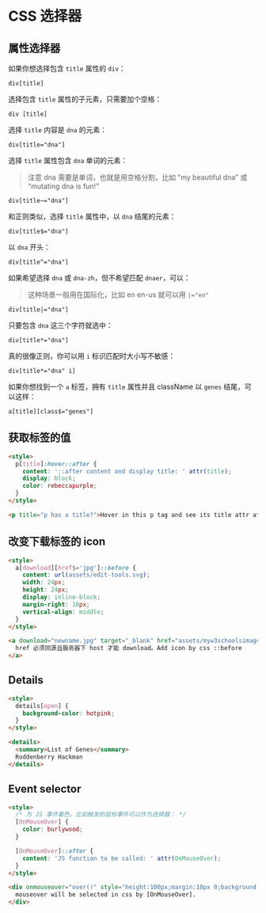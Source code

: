# CSS 选择器

## 属性选择器

如果你想选择包含 `title` 属性的 `div`：

```
div[title]
```

选择包含 `title` 属性的子元素，只需要加个空格：

```
div [title]
```

选择 `title` 内容是 `dna` 的元素：

```
div[title="dna"]
```

选择 `title` 属性包含 `dna` 单词的元素：

> 注意 dna 需要是单词，也就是用空格分割，比如 “my beautiful dna” 或 “mutating dna is fun!”

```
div[title~="dna"]
```

和正则类似，选择 `title` 属性中，以 `dna` 结尾的元素：

```
div[title$="dna"]
```

以 `dna` 开头：

```
div[title^="dna"]
```

如果希望选择 `dna` 或 `dna-zh`，但不希望匹配 `dnaer`，可以：

> 这种场景一般用在国际化，比如 en en-us 就可以用 `|="en"`

```
div[title|="dna"]
```

只要包含 `dna` 这三个字符就选中：

```
div[title*="dna"]
```

真的很像正则，你可以用 `i` 标识匹配时大小写不敏感：

```
div[title*="dna" i]
```

如果你想找到一个 `a` 标签，拥有 `title` 属性并且 className 以 `genes` 结尾，可以这样：

```
a[title][class$="genes"]
```

## 获取标签的值

```html
<style>
  p[title]:hover::after {
    content: '::after content and display title: ' attr(title);
    display: block;
    color: rebeccapurple;
  }
</style>

<p title="p has a title?">Hover in this p tag and see its title attr at the end(:after).</p>
```

## 改变下载标签的 icon

```html
<style>
  a[download][href$='jpg']::before {
    content: url(assets/edit-tools.svg);
    width: 24px;
    height: 24px;
    display: inline-block;
    margin-right: 10px;
    vertical-align: middle;
  }
</style>

<a download="newname.jpg" target="_blank" href="assets/myw3schoolsimage.jpg">
  href 必须同源且服务器下 host 才能 download。Add icon by css ::before
</a>
```

## Details

```html
<style>
  details[open] {
    background-color: hotpink;
  }
</style>

<details>
  <summary>List of Genes</summary>
  Roddenberry Hackman
</details>
```

## Event selector

```html
<style>
  /* 为 JS 事件着色，比如触发的鼠标事件可以作为选择器： */
  [OnMouseOver] {
    color: burlywood;
  }

  [OnMouseOver]::after {
    content: 'JS function to be called: ' attr(OnMouseOver);
  }
</style>

<div onmouseover="over()" style="height:100px;margin:10px 0;background:blue">
  mouseover will be selected in css by [OnMouseOver].
</div>
```
